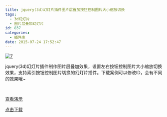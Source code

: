 ```yaml
---
title: jquery(3d)幻灯片插件图片层叠加按钮控制图片大小缩放切换
tags:
  - 3d幻灯片
  - 图片层叠加幻灯片
id: 837
categories:
  - 插件库
date: 2015-07-24 17:52:47
---
```


[![7](http://www.npm8.com/wp-content/uploads/2015/07/71-650x247.jpg)](http://www.npm8.com/wp-content/uploads/2015/07/71.jpg)

jquery(3d)幻灯片插件制作图片层叠加效果，设置左右按钮控制图片大小缩放切换效果，支持索引按钮控制图片切换的幻灯片插件。下载案例可以修改ID，会有不同的效果哦~

&nbsp;

[查看演示](http://demo.grycheng.com/case/jquery3dhdp/)

[点击下载](http://www.npm8.com/wp-content/uploads/2015/07/jQuery3dhdp.zip)

&nbsp;

&nbsp;